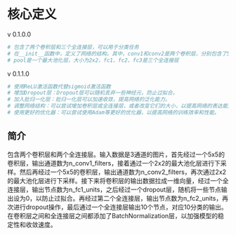 # 核心定义

v 0.1.0.0

```python
# 包含了两个卷积层和三个全连接层，可以用于分类任务
# 在__init__函数中，定义了网络的结构。其中，conv1和conv2是两个卷积层，分别包含了5个卷积核
# pool是一个最大池化层，大小为2x2，fc1、fc2、fc3是三个全连接层

```

v 0.1.1.0

```python
# 使用ReLU激活函数代替sigmoid激活函数
# 增加Dropout层：Dropout层可以随机丢弃一些神经元，防止过拟合。
# 加入批归一化层：批归一化层可以加速收敛，提高网络的泛化能力。
# 调整网络结构：可以尝试增加卷积层或全连接层，或者改变它们的大小，以提高网络的表达能力。
# 使用更好的优化器：可以尝试使用Adam等更好的优化器，以提高网络的训练效率和性能。
```


## 简介

包含两个卷积层和两个全连接层。输入数据是3通道的图片，首先经过一个5x5的卷积层，输出通道数为n_conv1_filters，接着通过一个2x2的最大池化层进行下采样。然后再经过一个5x5的卷积层，输出通道数为n_conv2_filters，再次通过2x2的最大池化层进行下采样。接下来将卷积层的输出数据拉成一维向量，经过一个全连接层，输出节点数为n_fc1_units，之后经过一个dropout层，随机将一些节点输出设为0，以防止过拟合。再经过第二个全连接层，输出节点数为n_fc2_units，再次进行dropout操作，最后通过一个全连接层输出10个节点，对应10分类的输出。在卷积层之间和全连接层之间都添加了BatchNormalization层，以加强模型的稳定性和收敛速度。